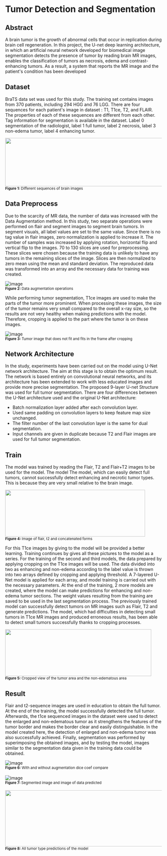 # Tumor Detection and Segmentation

## Abstract
A brain tumor is the growth of abnormal cells that occur in replication during brain cell regeneration. In this project, the U-net deep learning 
architecture, in which an artificial neural network developed for biomedical image segmentation detects the presence of tumor by reading brain MR 
images, enables the classification of tumors as necrosis, edema and contrast-enhancing tumors. As a result, a system that reports the MR image and 
the patient's condition has been developed

## Dataset
BraTS data set was used for this study. The training set contains images from 370 patients, including 294 HGG and 76 LGG. There are four sequences 
for each patient's image in dataset : T1, T1ce, T2, and FLAIR.  
The properties of each of these sequences are different from each other. Tag information for segmentation is available in the dataset. Label 0 
segmentation of the radiologist, label 1 full tumor, label 2 necrosis, label 3 non-edema tumor, label 4 enhancing tumor.

   <img src="https://user-images.githubusercontent.com/50299378/120863728-b0ae2800-c593-11eb-826b-cf4faa8cce07.png" width="545" height="155"><br>
   <sub><b>Figure 1: </b> Different sequences of brain images </sub><br> 

## Data Preprocess
Due to the scarcity of MR data, the number of data was increased with the Data Augmentation method. In this study, two separate operations were performed on flair and segment images to segment brain tumors. In segment visuals, all label values are set to the same value. Since there is no tag value in flair images, zero normalization is applied to increase it. The number of samples was increased by applying rotation, horizontal flip and vertical flip to the images. 70 to 130 slices are used for preprocessing. These slices were chosen because the training data is unlikely to have any tumors in the remaining slices of the image. Slices are then normalized to zero mean using the mean and standard deviation. The reproduced data was transformed into an array and the necessary data for training was created. 

![image](https://user-images.githubusercontent.com/50299378/120865344-890c8f00-c596-11eb-95a5-b3bb528183f5.png)<br>
 <sub><b>Figure 2: </b> Data augmentation operations </sub><br>
 
While performing tumor segmentation, T1ce images are used to make the parts of the tumor more prominent. When processing these images, the size of the tumor remains very small compared to the overall x-ray size, so the results are not very healthy when making predictions with the model. Therefore, cropping is applied to the part where the tumor is on these images.

![image](https://user-images.githubusercontent.com/50299378/120865706-3c758380-c597-11eb-8e53-8af6ea55fb43.png)<br>
<sub><b>Figure 3: </b> Tumor image that does not fit and fits in the frame after cropping </sub><br>

## Network Architecture
In the study, experiments have been carried out on the model using U-Net network architecture. The aim at this stage is to obtain the optimum result.
The network is based entirely on convolutional neural networks, and its architecture has been extended to work with less educated images and provide more precise segmentation. 
The proposed 9-layer U-net Structure was used for full tumor segmentation. There are four differences between the U-Net architecture used and the original U-Net architecture:
+ Batch normalization layer added after each convolution layer.
+ Used same padding on convolution layers to keep feature map size unchanged.
+ The filter number of the last convolution layer is the same for dual segmentation.
+ Input channels are given in duplicate because T2 and Flair images are used for full tumor segmentation.


## Train
The model was trained by reading the Flair, T2 and Flair+T2 images to be used for the model. The model
The model, which can easily detect full tumors, cannot successfully detect enhancing and necrotic tumor types. This is because they are very small relative to the brain image.

<img src="https://user-images.githubusercontent.com/50299378/120868741-5b771400-c59d-11eb-9356-f5055e0d1272.png" width="450" height="150"><br>
<sub><b>Figure 4: </b> Image of flair, t2 and concatenated forms </sub><br>

For this T1ce images by giving to the model will be provided a better learning. Training continues by gives all these pictures to the model as a series. For the training of the second and third models, the data prepared by applying cropping on the T1ce images will be used. The data divided into two as enhancing and non-edema according to the label 
value is thrown into two arrays defined by cropping and applying threshold. A 7-layered U-Net model is applied for each array, and model training is carried out with the necessary parameters. At the end of the training, 2 more models are created, where the model can make predictions for enhancing and non-edema tumor sections. The weight values resulting from the training are saved to be used in the last segmentation process.
The previously trained model can successfully detect tumors on MR images such as Flair, T2 and generate predictions.  The model, which had difficulties in detecting small tumors in T1ce MR images and produced erroneous results, has been able to detect small tumors successfully thanks to cropping processes.

<img src="https://user-images.githubusercontent.com/50299378/120868252-4e0d5a00-c59c-11eb-831f-090390a18fb5.png" width="470" height="150"><br>
<sub><b>Figure 5: </b> Cropped view of the tumor area and the non-edematous area </sub><br>

## Result
Flair and t2-sequence images are used in education to obtain the full tumor. At the end of the training, the model successfully detected the full tumor. Afterwards, the t1ce sequenced images in the dataset were used to detect the enlarged and non-edematous tumor as it strengthens the features of the tumor border and makes the border clear and easily distinguishable. In the model created here, the detection of enlarged and non-edema tumor was also successfully achieved. Finally, segmentation was performed by superimposing the obtained images, and by testing the model, images similar to the segmentation data given in the training data could be obtained.

![image](https://user-images.githubusercontent.com/50299378/120869477-400d0880-c59f-11eb-87b9-ebf901a46d7e.png)<br>
<sub><b>Figure 6: </b> With and without augmentation dice coef compare </sub><br>
<br>
![image](https://user-images.githubusercontent.com/50299378/120868001-bdcf1500-c59b-11eb-90df-a2b62e3144be.png)<br>
<sub><b>Figure 7: </b> Segmented image and image of data predicted </sub><br>
<br>
<img src="https://user-images.githubusercontent.com/50299378/120869057-28815000-c59e-11eb-98d3-c4b73273272f.png" width="630" height="180"><br>
<sub><b>Figure 8: </b> All tumor type predictions of the model </sub><br>



